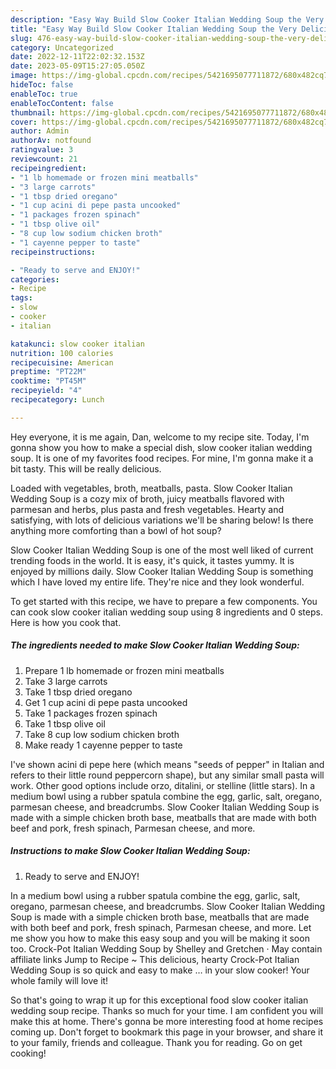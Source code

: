 ```yaml
---
description: "Easy Way Build Slow Cooker Italian Wedding Soup the Very Delicious"
title: "Easy Way Build Slow Cooker Italian Wedding Soup the Very Delicious"
slug: 476-easy-way-build-slow-cooker-italian-wedding-soup-the-very-delicious
category: Uncategorized
date: 2022-12-11T22:02:32.153Z
date: 2023-05-09T15:27:05.050Z
image: https://img-global.cpcdn.com/recipes/5421695077711872/680x482cq70/slow-cooker-italian-wedding-soup-recipe-main-photo.jpg
hideToc: false
enableToc: true
enableTocContent: false
thumbnail: https://img-global.cpcdn.com/recipes/5421695077711872/680x482cq70/slow-cooker-italian-wedding-soup-recipe-main-photo.jpg
cover: https://img-global.cpcdn.com/recipes/5421695077711872/680x482cq70/slow-cooker-italian-wedding-soup-recipe-main-photo.jpg
author: Admin
authorAv: notfound
ratingvalue: 3
reviewcount: 21
recipeingredient:
- "1 lb homemade or frozen mini meatballs"
- "3 large carrots"
- "1 tbsp dried oregano"
- "1 cup acini di pepe pasta uncooked"
- "1 packages frozen spinach"
- "1 tbsp olive oil"
- "8 cup low sodium chicken broth"
- "1 cayenne pepper to taste"
recipeinstructions:

- "Ready to serve and ENJOY!"
categories:
- Recipe
tags:
- slow
- cooker
- italian

katakunci: slow cooker italian 
nutrition: 100 calories
recipecuisine: American
preptime: "PT22M"
cooktime: "PT45M"
recipeyield: "4"
recipecategory: Lunch

---
```



Hey everyone, it is me again, Dan, welcome to my recipe site. Today, I'm gonna show you how to make a special dish, slow cooker italian wedding soup. It is one of my favorites food recipes. For mine, I'm gonna make it a bit tasty. This will be really delicious.

Loaded with vegetables, broth, meatballs, pasta. Slow Cooker Italian Wedding Soup is a cozy mix of broth, juicy meatballs flavored with parmesan and herbs, plus pasta and fresh vegetables. Hearty and satisfying, with lots of delicious variations we&#39;ll be sharing below! Is there anything more comforting than a bowl of hot soup?

Slow Cooker Italian Wedding Soup is one of the most well liked of current trending foods in the world. It is easy, it's quick, it tastes yummy. It is enjoyed by millions daily. Slow Cooker Italian Wedding Soup is something which I have loved my entire life. They're nice and they look wonderful.


To get started with this recipe, we have to prepare a few components. You can cook slow cooker italian wedding soup using 8 ingredients and 0 steps. Here is how you cook that.

<!--inarticleads1-->

##### The ingredients needed to make Slow Cooker Italian Wedding Soup:

1. Prepare 1 lb homemade or frozen mini meatballs
1. Take 3 large carrots
1. Take 1 tbsp dried oregano
1. Get 1 cup acini di pepe pasta uncooked
1. Take 1 packages frozen spinach
1. Take 1 tbsp olive oil
1. Take 8 cup low sodium chicken broth
1. Make ready 1 cayenne pepper to taste


I&#39;ve shown acini di pepe here (which means &#34;seeds of pepper&#34; in Italian and refers to their little round peppercorn shape), but any similar small pasta will work. Other good options include orzo, ditalini, or stelline (little stars). In a medium bowl using a rubber spatula combine the egg, garlic, salt, oregano, parmesan cheese, and breadcrumbs. Slow Cooker Italian Wedding Soup is made with a simple chicken broth base, meatballs that are made with both beef and pork, fresh spinach, Parmesan cheese, and more. 

<!--inarticleads2-->

##### Instructions to make Slow Cooker Italian Wedding Soup:


1. Ready to serve and ENJOY!

In a medium bowl using a rubber spatula combine the egg, garlic, salt, oregano, parmesan cheese, and breadcrumbs. Slow Cooker Italian Wedding Soup is made with a simple chicken broth base, meatballs that are made with both beef and pork, fresh spinach, Parmesan cheese, and more. Let me show you how to make this easy soup and you will be making it soon too. Crock-Pot Italian Wedding Soup by Shelley and Gretchen · May contain affiliate links Jump to Recipe ~ This delicious, hearty Crock-Pot Italian Wedding Soup is so quick and easy to make … in your slow cooker! Your whole family will love it! 

So that's going to wrap it up for this exceptional food slow cooker italian wedding soup recipe. Thanks so much for your time. I am confident you will make this at home. There's gonna be more interesting food at home recipes coming up. Don't forget to bookmark this page in your browser, and share it to your family, friends and colleague. Thank you for reading. Go on get cooking!

